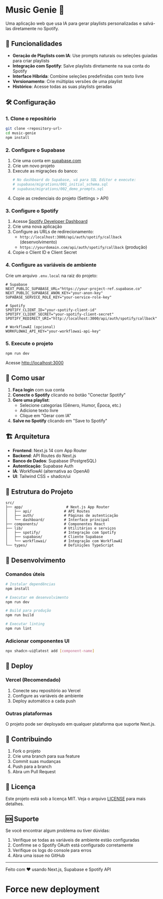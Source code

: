 # Music Genie 🎵

Uma aplicação web que usa IA para gerar playlists personalizadas e salvá-las diretamente no Spotify.

## 🚀 Funcionalidades

- **Geração de Playlists com IA**: Use prompts naturais ou seleções guiadas para criar playlists
- **Integração com Spotify**: Salve playlists diretamente na sua conta do Spotify
- **Interface Híbrida**: Combine seleções predefinidas com texto livre
- **Versionamento**: Crie múltiplas versões de uma playlist
- **Histórico**: Acesse todas as suas playlists geradas

## 🛠️ Configuração

### 1. Clone o repositório

```bash
git clone <repository-url>
cd music-genie
npm install
```

### 2. Configure o Supabase

1. Crie uma conta em [supabase.com](https://supabase.com)
2. Crie um novo projeto
3. Execute as migrações do banco:
   ```bash
   # No dashboard do Supabase, vá para SQL Editor e execute:
   # supabase/migrations/001_initial_schema.sql
   # supabase/migrations/002_demo_prompts.sql
   ```
4. Copie as credenciais do projeto (Settings > API)

### 3. Configure o Spotify

1. Acesse [Spotify Developer Dashboard](https://developer.spotify.com/dashboard)
2. Crie uma nova aplicação
3. Configure as URLs de redirecionamento:
   - `http://localhost:3000/api/auth/spotify/callback` (desenvolvimento)
   - `https://yourdomain.com/api/auth/spotify/callback` (produção)
4. Copie o Client ID e Client Secret

### 4. Configure as variáveis de ambiente

Crie um arquivo `.env.local` na raiz do projeto:

```env
# Supabase
NEXT_PUBLIC_SUPABASE_URL="https://your-project-ref.supabase.co"
NEXT_PUBLIC_SUPABASE_ANON_KEY="your-anon-key"
SUPABASE_SERVICE_ROLE_KEY="your-service-role-key"

# Spotify
SPOTIFY_CLIENT_ID="your-spotify-client-id"
SPOTIFY_CLIENT_SECRET="your-spotify-client-secret"
SPOTIFY_REDIRECT_URI="http://localhost:3000/api/auth/spotify/callback"

# WorkflowAI (opcional)
WORKFLOWAI_API_KEY="your-workflowai-api-key"
```

### 5. Execute o projeto

```bash
npm run dev
```

Acesse [http://localhost:3000](http://localhost:3000)

## 📱 Como usar

1. **Faça login** com sua conta
2. **Conecte o Spotify** clicando no botão "Conectar Spotify"
3. **Gere uma playlist**:
   - Selecione categorias (Gênero, Humor, Época, etc.)
   - Adicione texto livre
   - Clique em "Gerar com IA"
4. **Salve no Spotify** clicando em "Save to Spotify"

## 🏗️ Arquitetura

- **Frontend**: Next.js 14 com App Router
- **Backend**: API Routes do Next.js
- **Banco de Dados**: Supabase (PostgreSQL)
- **Autenticação**: Supabase Auth
- **IA**: WorkflowAI (alternativa ao OpenAI)
- **UI**: Tailwind CSS + shadcn/ui

## 📁 Estrutura do Projeto

```
src/
├── app/                    # Next.js App Router
│   ├── api/               # API Routes
│   ├── auth/              # Páginas de autenticação
│   └── dashboard/         # Interface principal
├── components/            # Componentes React
├── lib/                   # Utilitários e serviços
│   ├── spotify/           # Integração com Spotify
│   ├── supabase/          # Cliente Supabase
│   └── workflowai/        # Integração com WorkflowAI
└── types/                 # Definições TypeScript
```

## 🔧 Desenvolvimento

### Comandos úteis

```bash
# Instalar dependências
npm install

# Executar em desenvolvimento
npm run dev

# Build para produção
npm run build

# Executar linting
npm run lint
```

### Adicionar componentes UI

```bash
npx shadcn-ui@latest add [component-name]
```

## 🚀 Deploy

### Vercel (Recomendado)

1. Conecte seu repositório ao Vercel
2. Configure as variáveis de ambiente
3. Deploy automático a cada push

### Outras plataformas

O projeto pode ser deployado em qualquer plataforma que suporte Next.js.

## 🤝 Contribuindo

1. Fork o projeto
2. Crie uma branch para sua feature
3. Commit suas mudanças
4. Push para a branch
5. Abra um Pull Request

## 📄 Licença

Este projeto está sob a licença MIT. Veja o arquivo [LICENSE](LICENSE) para mais detalhes.

## 🆘 Suporte

Se você encontrar algum problema ou tiver dúvidas:

1. Verifique se todas as variáveis de ambiente estão configuradas
2. Confirme se o Spotify OAuth está configurado corretamente
3. Verifique os logs do console para erros
4. Abra uma issue no GitHub

---

Feito com ❤️ usando Next.js, Supabase e Spotify API
# Force new deployment
